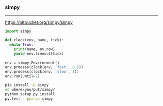 ### simpy
---
https://bitbucket.org/simpy/simpy

```py 
import simpy

def clock(env, name, tick):
  while True:
    print(name, nv.now)
    yield env.timeout(tick)
    
env = simpy.Environment()
env.process(clock(env, 'fest', 0.5))
env.process(clock(env, 'slow', 1))
env.run(until=2)


```

```sh
pip install -U simpy
cd where/you/put/simpy/
python setup.py install
py.test --pyargs simpy
```

```
```


